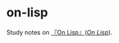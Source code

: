 on-lisp
=======

Study notes on [『On Lisp』](http://shop.ohmsha.co.jp/shop/shopdetail.html?brandcode=000000001726)([*On Lisp*](http://www.paulgraham.com/onlisp.html)).

